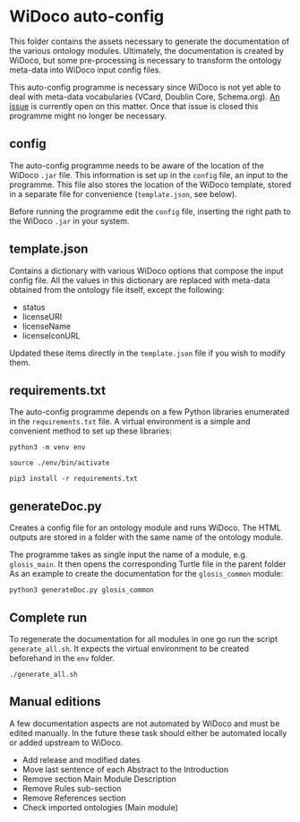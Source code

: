 WiDoco auto-config
==================

This folder contains the assets necessary to generate the documentation of the
various ontology modules. Ultimately, the documentation is created by WiDoco,
but some pre-processing is necessary to transform the ontology meta-data into
WiDoco input config files.

This auto-config programme is necessary since WiDoco is not yet able to deal
with meta-data vocabularies (VCard, Doublin Core, Schema.org). [An issue](https://github.com/dgarijo/Widoco/issues/285) 
is currently open on this matter. Once that issue is closed this programme might no
longer be necessary. 

config
------

The auto-config programme needs to be aware of the location of the WiDoco `.jar`
file. This information is set up in the `config` file, an input to the programme.
This file also stores the location of the WiDoco template, stored in a separate
file for convenience (`template.json`, see below). 

Before running the programme edit the `config` file, inserting the right path to the
WiDoco `.jar` in your system. 


template.json
-------------

Contains a dictionary with various WiDoco options that compose the input config
file. All the values in this dictionary are replaced with meta-data obtained from the
ontology file itself, except the following:
- status
- licenseURI
- licenseName
- licenseIconURL

Updated these items directly in the `template.json` file if you wish to modify them.

requirements.txt
----------------

The auto-config programme depends on a few Python libraries enumerated in the
`requirements.txt` file. A virtual environment is a simple and convenient method
to set up these libraries:

```
python3 -m venv env

source ./env/bin/activate

pip3 install -r requirements.txt
```

generateDoc.py
--------------

Creates a config file for an ontology module and runs WiDoco. The HTML outputs
are stored in a folder with the same name of the ontology module.

The programme takes as single input the name of a module, e.g. `glosis_main`. It
then opens the corresponding Turtle file in the parent folder As an example to
create the documentation for the `glosis_common` module:

```
python3 generateDoc.py glosis_common
```

Complete run
------------

To regenerate the documentation for all modules in one go run the script
`generate_all.sh`. It expects the virtual environment to be created beforehand
in the `env` folder.

```
./generate_all.sh
```

Manual editions
---------------

A few documentation aspects are not automated by WiDoco and must be edited manually. In the future these task should either be automated locally or added upstream to WiDoco.

* Add release and modified dates
* Move last sentence of each Abstract to the Introduction
* Remove section Main Module Description
* Remove Rules sub-section
* Remove References section
* Check imported ontologies (Main module)

